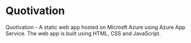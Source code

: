 # Quotivation
Quotivation - A static web app hosted on Microsft Azure using Azure App Service.
The web app is built using HTML, CSS and JavaScript.
